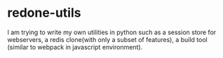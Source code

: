 # redone-utils
I am trying to write my own utilities in python such as a session store for webservers, a redis clone(with only a subset of features), a build tool (similar to webpack in javascript environment).
